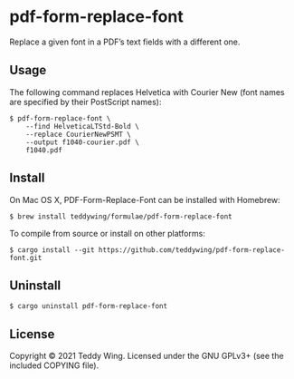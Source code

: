 pdf-form-replace-font
=====================

Replace a given font in a PDF’s text fields with a different one.


## Usage
The following command replaces Helvetica with Courier New (font names are
specified by their PostScript names):

	$ pdf-form-replace-font \
		--find HelveticaLTStd-Bold \
		--replace CourierNewPSMT \
		--output f1040-courier.pdf \
		f1040.pdf


## Install
On Mac OS X, PDF-Form-Replace-Font can be installed with Homebrew:

	$ brew install teddywing/formulae/pdf-form-replace-font

To compile from source or install on other platforms:

	$ cargo install --git https://github.com/teddywing/pdf-form-replace-font.git


## Uninstall

	$ cargo uninstall pdf-form-replace-font


## License
Copyright © 2021 Teddy Wing. Licensed under the GNU GPLv3+ (see the included
COPYING file).
